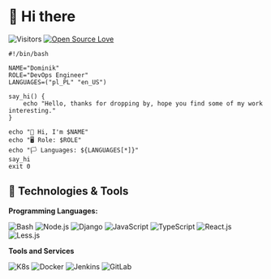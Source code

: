 # 👋 Hi there 
 
![Visitors](https://visitor-badge.laobi.icu/badge?page_id=dominikmatras.dominikmatras)
[![Open Source Love](https://badges.frapsoft.com/os/v1/open-source.svg?v=102)](https://github.com/ellerbrock/open-source-badge/)

```
#!/bin/bash

NAME="Dominik"
ROLE="DevOps Engineer"
LANGUAGES=("pl_PL" "en_US")

say_hi() {
    echo "Hello, thanks for dropping by, hope you find some of my work interesting."
}

echo "👋 Hi, I'm $NAME"
echo "🖥️ Role: $ROLE"
echo "🏳️ Languages: ${LANGUAGES[*]}"
say_hi
exit 0
```

## 🔧 Technologies & Tools

**Programming Languages:**

![Bash](https://img.shields.io/badge/Code-Bash-royalblue?logo=gnubash&logoColor=white)
![Node.js](https://img.shields.io/badge/Code-Node.js-royalblue?logo=nodedotjs&logoColor=white)
![Django](https://img.shields.io/badge/Code-Django-royalblue?logo=django&logoColor=white)
![JavaScript](https://img.shields.io/badge/Code-JavaScript-royalblue?logo=javascript&logoColor=white)
![TypeScript](https://img.shields.io/badge/Code-TypeScript-royalblue?logo=typescript&logoColor=white)
![React.js](https://img.shields.io/badge/Code-React.js-royalblue?logo=react&logoColor=white)
![Less.js](https://img.shields.io/badge/Code-Less.js-royalblue?logo=less&logoColor=white)

**Tools and Services**

![K8s](https://img.shields.io/badge/Tools-Kubernetes-royalblue?logo=kubernetes&logoColor=white)
![Docker](https://img.shields.io/badge/Tools-Docker-royalblue?logo=docker&logoColor=white)
![Jenkins](https://img.shields.io/badge/Tools-Jenkins-royalblue?logo=jenkins&logoColor=white)
![GitLab](https://img.shields.io/badge/Tools-GitLab-royalblue?logo=gitlab&logoColor=white)

